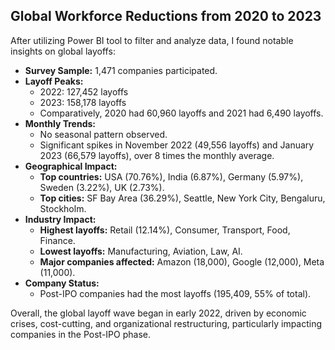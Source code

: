 ## Global Workforce Reductions from 2020 to 2023

After utilizing Power BI tool to filter and analyze data, I found notable insights on global layoffs:

- **Survey Sample:** 1,471 companies participated.
- **Layoff Peaks:**
  - 2022: 127,452 layoffs
  - 2023: 158,178 layoffs
  - Comparatively, 2020 had 60,960 layoffs and 2021 had 6,490 layoffs.
- **Monthly Trends:**
  - No seasonal pattern observed.
  - Significant spikes in November 2022 (49,556 layoffs) and January 2023 (66,579 layoffs), over 8 times the monthly average.
- **Geographical Impact:**
  - **Top countries:** USA (70.76%), India (6.87%), Germany (5.97%), Sweden (3.22%), UK (2.73%).
  - **Top cities:** SF Bay Area (36.29%), Seattle, New York City, Bengaluru, Stockholm.
- **Industry Impact:**
  - **Highest layoffs:** Retail (12.14%), Consumer, Transport, Food, Finance.
  - **Lowest layoffs:** Manufacturing, Aviation, Law, AI.
  - **Major companies affected:** Amazon (18,000), Google (12,000), Meta (11,000).
- **Company Status:**
  - Post-IPO companies had the most layoffs (195,409, 55% of total).

Overall, the global layoff wave began in early 2022, driven by economic crises, cost-cutting, and organizational restructuring, particularly impacting companies in the Post-IPO phase.

